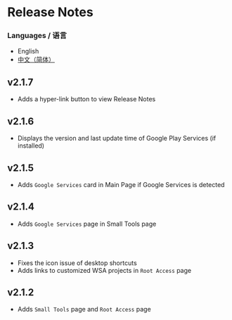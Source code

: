 # Release Notes

### Languages / 语言
- English
- [中文（简体）](https://github.com/makazeu/WsaToolbox/blob/master/ReleaseNotes_zhHans.md)

## v2.1.7
- Adds a hyper-link button to view Release Notes

## v2.1.6
- Displays the version and last update time of Google Play Services (if installed)

## v2.1.5
- Adds `Google Services` card in Main Page if Google Services is detected

## v2.1.4
- Adds `Google Services` page in Small Tools page

## v2.1.3
- Fixes the icon issue of desktop shortcuts
- Adds links to customized WSA projects in `Root Access` page

## v2.1.2
- Adds `Small Tools` page and `Root Access` page
